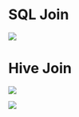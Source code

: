 # SQL Join
![](https://media.licdn.com/media-proxy/ext?w=800&h=800&f=none&hash=GsmYS5xgLS1dqW0L1hx7BD3IYuA%3D&ora=1%2CaFBCTXdkRmpGL2lvQUFBPQ%2CxAVta9Er0Vinkhwfjw8177yE41y87UNCVordEGXyD3u0qYrdf3buK5XcK7vyuV4WfH4clAJjKfL6QGTlD5W4KIK6dYhx2pXgdY27dA4BYBI3iSdF_NQ8)


# Hive Join

![](http://d2r5da613aq50s.cloudfront.net/wp-content/uploads/424127.image1.jpg)


![](http://hortonworks.com/wp-content/uploads/2013/05/sqlcompat2.png)